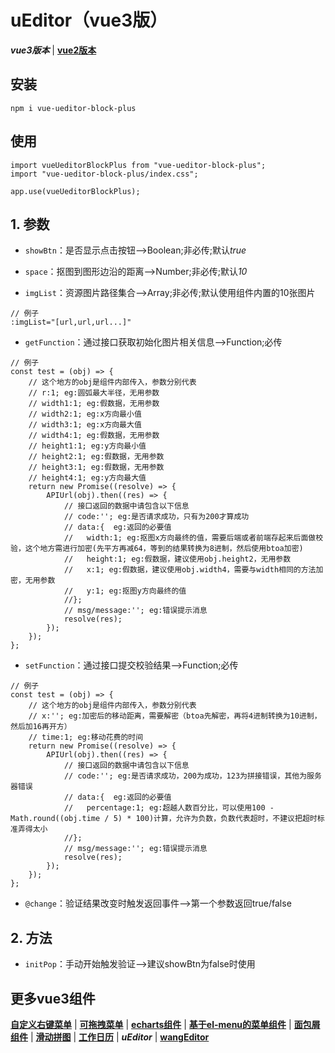 # uEditor（vue3版）
***vue3版本*** | [**vue2版本**](https://github.com/QuietHear/vue-editor-block '右键新窗口浏览')


## 安装
	npm i vue-ueditor-block-plus

## 使用
	import vueUeditorBlockPlus from "vue-ueditor-block-plus";
	import "vue-ueditor-block-plus/index.css";
	
	app.use(vueUeditorBlockPlus);

## 1. 参数
* `showBtn`：是否显示点击按钮-->Boolean;非必传;默认*true*

* `space`：抠图到图形边沿的距离-->Number;非必传;默认*10*

* `imgList`：资源图片路径集合-->Array;非必传;默认使用组件内置的10张图片
>
	// 例子
	:imgList="[url,url,url...]"
>

* `getFunction`：通过接口获取初始化图片相关信息-->Function;必传
>
	// 例子
    const test = (obj) => {
		// 这个地方的obj是组件内部传入，参数分别代表
		// r:1; eg:圆弧最大半径，无用参数
		// width1:1; eg:假数据，无用参数
		// width2:1; eg:x方向最小值
		// width3:1; eg:x方向最大值
		// width4:1; eg:假数据，无用参数
		// height1:1; eg:y方向最小值
		// height2:1; eg:假数据，无用参数
		// height3:1; eg:假数据，无用参数
		// height4:1; eg:y方向最大值
    	return new Promise((resolve) => {
        	APIUrl(obj).then((res) => {
				// 接口返回的数据中请包含以下信息
				// code:''; eg:是否请求成功，只有为200才算成功
				// data:{  eg:返回的必要值
				//   width:1; eg:抠图x方向最终的值，需要后端或者前端存起来后面做校验，这个地方需进行加密(先平方再减64，等到的结果转换为8进制，然后使用btoa加密)
				//   height:1; eg:假数据，建议使用obj.height2，无用参数
				//   x:1; eg:假数据，建议使用obj.width4，需要与width相同的方法加密，无用参数
				//   y:1; eg:抠图y方向最终的值
				//};
				// msg/message:''; eg:错误提示消息
        		resolve(res);
        	});
    	});
    };
>

* `setFunction`：通过接口提交校验结果-->Function;必传
>
	// 例子
    const test = (obj) => {
		// 这个地方的obj是组件内部传入，参数分别代表
		// x:''; eg:加密后的移动距离，需要解密（btoa先解密，再将4进制转换为10进制，然后加16再开方）
		// time:1; eg:移动花费的时间
    	return new Promise((resolve) => {
        	APIUrl(obj).then((res) => {
				// 接口返回的数据中请包含以下信息
				// code:''; eg:是否请求成功，200为成功，123为拼接错误，其他为服务器错误
				// data:{  eg:返回的必要值
				//   percentage:1; eg:超越人数百分比，可以使用100 - Math.round((obj.time / 5) * 100)计算，允许为负数，负数代表超时，不建议把超时标准弄得太小
				//};
				// msg/message:''; eg:错误提示消息
        		resolve(res);
        	});
    	});
    };
>

* `@change`：验证结果改变时触发返回事件-->第一个参数返回true/false


## 2. 方法
* `initPop`：手动开始触发验证-->建议showBtn为false时使用


## 更多vue3组件
[**自定义右键菜单**](https://github.com/QuietHear/vue-diy-rightmenu-plus '右键新窗口浏览') | [**可拖拽菜单**](https://github.com/QuietHear/vue-drag-menu-plus '右键新窗口浏览') | [**echarts组件**](https://github.com/QuietHear/vue-echarts-block-plus '右键新窗口浏览') | [**基于el-menu的菜单组件**](https://github.com/QuietHear/vue-ele-nav-plus '右键新窗口浏览') | [**面包屑组件**](https://github.com/QuietHear/vue-permission-breads-plus '右键新窗口浏览') | [**滑动拼图**](https://github.com/QuietHear/vue-puzzle-slider-plus '右键新窗口浏览') | [**工作日历**](https://github.com/QuietHear/vue-shop-calendar-plus '右键新窗口浏览') | ***uEditor*** | [**wangEditor**](https://github.com/QuietHear/vue-wangEditor-block-plus '右键新窗口浏览')